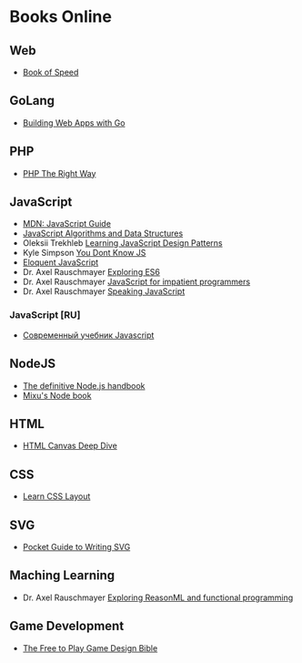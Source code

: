 # Books Online

## Web

* [Book of Speed](http://www.bookofspeed.com/)

## GoLang

* [Building Web Apps with Go](https://codegangsta.gitbooks.io/building-web-apps-with-go/index.html)

## PHP

* [PHP The Right Way](https://phptherightway.com)

## JavaScript

* [MDN: JavaScript Guide](https://developer.mozilla.org/en-US/docs/Web/JavaScript/Guide)
* [JavaScript Algorithms and Data Structures](https://github.com/trekhleb/javascript-algorithms)
* Oleksii Trekhleb [Learning JavaScript Design Patterns](https://addyosmani.com/resources/essentialjsdesignpatterns/book/)
* Kyle Simpson [You Dont Know JS](https://github.com/getify/You-Dont-Know-JS)
* [Eloquent JavaScript](http://eloquentjavascript.net/)
* Dr. Axel Rauschmayer [Exploring ES6](http://exploringjs.com/es6/index.html)
* Dr. Axel Rauschmayer [JavaScript for impatient programmers](http://exploringjs.com/impatient-js/toc.html)
* Dr. Axel Rauschmayer [Speaking JavaScript](http://speakingjs.com/es5/index.html)

### JavaScript [RU]

* [Современный учебник Javascript](https://learn.javascript.ru)

## NodeJS

* [The definitive Node.js handbook](https://medium.freecodecamp.org/the-definitive-node-js-handbook-6912378afc6e)
* [Mixu's Node book](http://book.mixu.net/node/)

## HTML

* [HTML Canvas Deep Dive](https://joshondesign.com/p/books/canvasdeepdive/toc.html)

## CSS

* [Learn CSS Layout](http://book.mixu.net/css/)

## SVG

* [Pocket Guide to Writing SVG](http://svgpocketguide.com/book/)

## Maching Learning

* Dr. Axel Rauschmayer [Exploring ReasonML and functional programming](http://reasonmlhub.com/exploring-reasonml/)

## Game Development

* [The Free to Play Game Design Bible](https://mobilefreetoplay.com/bible/)
